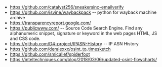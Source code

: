 * https://github.com/catalyst256/sneakersinc-emailverify
* https://github.com/jsvine/waybackpack -- python for wayback machine archive
* https://transparencyreport.google.com/
* https://publicwww.com/ -- Source Code Search Engine. Find any alphanumeric snippet, signature or keyword in the web pages HTML, JS and CSS code.
* https://github.com/D4-project/IPASN-History -- IP ASN History
* https://github.com/deralexxx/osint_to_timesketch
* https://github.com/smicallef/spiderfoot
* https://inteltechniques.com/blog/2018/03/06/updated-osint-flowcharts/